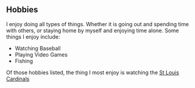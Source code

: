 ## Hobbies

I enjoy doing all types of things. Whether it is going out and spending time with others, or staying home by myself and enjoying time alone. Some things I enjoy include:

* Watching Baseball
* Playing Video Games
* Fishing

Of those hobbies listed, the thing I most enjoy is watching the [St Louis Cardinals](https://en.wikipedia.org/wiki/St._Louis_Cardinals) 
